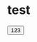 # test

<script lang="ts" setup>
import {  Button, add } from "txtxtxama-aaa-c";
console.log(add(1, 2))
</script>

<Button>123</Button>